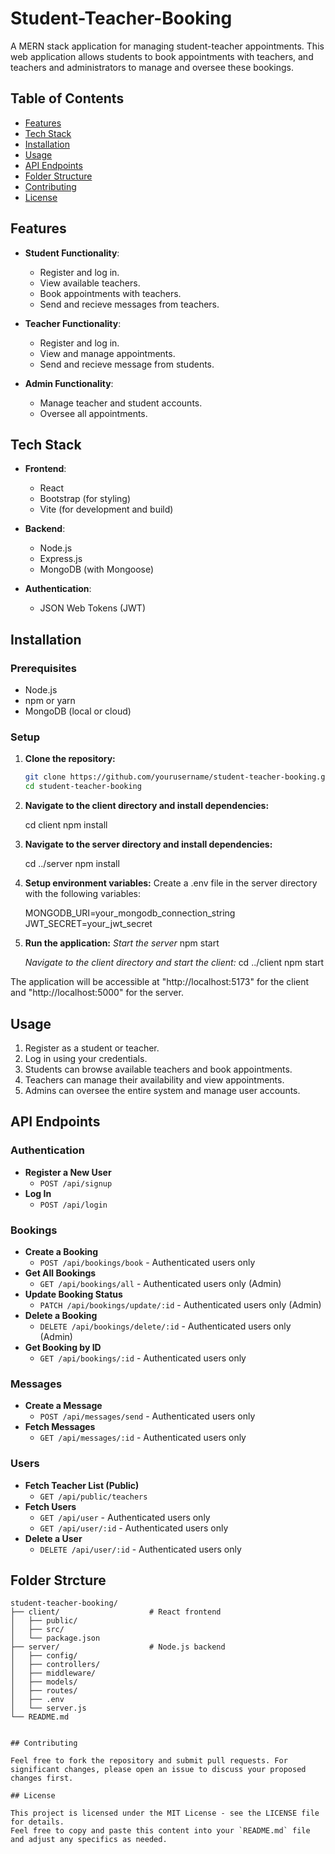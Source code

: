 # Student-Teacher-Booking

A MERN stack application for managing student-teacher appointments. This web application allows students to book appointments with teachers, and teachers and administrators to manage and oversee these bookings.

## Table of Contents

- [Features](#features)
- [Tech Stack](#tech-stack)
- [Installation](#installation)
- [Usage](#usage)
- [API Endpoints](#api-endpoints)
- [Folder Structure](#folder-structure)
- [Contributing](#contributing)
- [License](#license)
  
## Features

- **Student Functionality**:
  - Register and log in.
  - View available teachers.
  - Book appointments with teachers.
  - Send and recieve messages from teachers.

- **Teacher Functionality**:
  - Register and log in.
  - View and manage appointments.
  - Send and recieve message from students.

- **Admin Functionality**:
  - Manage teacher and student accounts.
  - Oversee all appointments.

## Tech Stack

- **Frontend**:
  - React
  - Bootstrap (for styling)
  - Vite (for development and build)

- **Backend**:
  - Node.js
  - Express.js
  - MongoDB (with Mongoose)

- **Authentication**:
  - JSON Web Tokens (JWT)

## Installation

### Prerequisites

- Node.js
- npm or yarn
- MongoDB (local or cloud)

### Setup

1. **Clone the repository:**

   ```bash
   git clone https://github.com/yourusername/student-teacher-booking.git
   cd student-teacher-booking

2. **Navigate to the client directory and install dependencies:**

    cd client
    npm install

3. **Navigate to the server directory and install dependencies:**

    cd ../server
    npm install

4. **Setup environment variables:**
    Create a .env file in the server directory with the following variables:

    MONGODB_URI=your_mongodb_connection_string
    JWT_SECRET=your_jwt_secret

5. **Run the application:**
    *Start the server*
    npm start

    *Navigate to the client directory and start the client:*
    cd ../client
    npm start

The application will be accessible at "http://localhost:5173" for the client and "http://localhost:5000" for the server.


## Usage
1. Register as a student or teacher.
2. Log in using your credentials.
3. Students can browse available teachers and book appointments.
4. Teachers can manage their availability and view appointments.
5. Admins can oversee the entire system and manage user accounts.

## API Endpoints

### Authentication

- **Register a New User**
  - `POST /api/signup`
- **Log In**
  - `POST /api/login`

### Bookings

- **Create a Booking**
  - `POST /api/bookings/book` - Authenticated users only
- **Get All Bookings**
  - `GET /api/bookings/all` - Authenticated users only (Admin)
- **Update Booking Status**
  - `PATCH /api/bookings/update/:id` - Authenticated users only (Admin)
- **Delete a Booking**
  - `DELETE /api/bookings/delete/:id` - Authenticated users only (Admin)
- **Get Booking by ID**
  - `GET /api/bookings/:id` - Authenticated users only

### Messages

- **Create a Message**
  - `POST /api/messages/send` - Authenticated users only
- **Fetch Messages**
  - `GET /api/messages/:id` - Authenticated users only

### Users

- **Fetch Teacher List (Public)**
  - `GET /api/public/teachers`
- **Fetch Users**
  - `GET /api/user` - Authenticated users only
  - `GET /api/user/:id` - Authenticated users only
- **Delete a User**
  - `DELETE /api/user/:id` - Authenticated users only


## Folder Strcture

```plaintext
student-teacher-booking/
├── client/                    # React frontend
│   ├── public/
│   ├── src/
│   └── package.json
├── server/                    # Node.js backend
│   ├── config/
│   ├── controllers/
│   ├── middleware/
│   ├── models/
│   ├── routes/
│   ├── .env
│   └── server.js
└── README.md


## Contributing

Feel free to fork the repository and submit pull requests. For significant changes, please open an issue to discuss your proposed changes first.

## License

This project is licensed under the MIT License - see the LICENSE file for details.
Feel free to copy and paste this content into your `README.md` file and adjust any specifics as needed.
